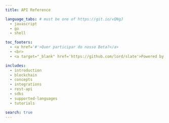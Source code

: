 ```yaml
---
title: API Reference

language_tabs: # must be one of https://git.io/vQNgJ
  - javascript
  - go
  - shell

toc_footers:
  - <a href='#'>Quer participar do nosso Beta?</a>
  - <br>
  - <a target="_blank" href='https://github.com/lord/slate'>Powered by Slate</a>

includes:
  - introduction
  - blockchain
  - concepts
  - integrations
  - rest-api
  - sdks
  - supported-languages
  - tutorials

search: true
---
```

